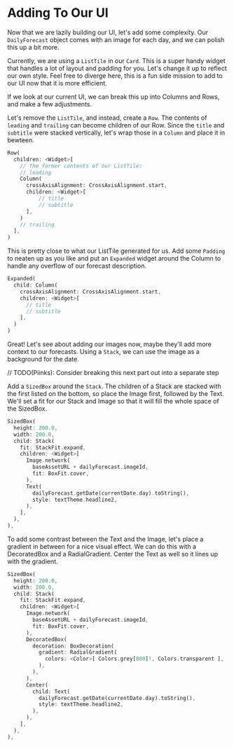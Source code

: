# Adding To Our UI

Now that we are lazily building our UI, let's add some complexity. Our
`DailyForecast` object comes with an image for each day, and we can
polish this up a bit more.

Currently, we are using a `ListTile` in our `Card`. This is a super
handy widget that handles a lot of layout and padding for you. Let's
change it up to reflect our own style. Feel free to diverge here, this
is a fun side mission to add to our UI now that it is more efficient.

If we look at our current UI, we can break this up into Columns and
Rows, and make a few adjustments.

Let's remove the `ListTile`, and instead, create a `Row`. The contents
of `leading` and `trailing` can become children of our Row. Since the
`title` and `subtitle` were stacked vertically, let's wrap those in a
`Column` and place it in bewteen.

```dart
Row( 
  children: <Widget>[
    // The former contents of our ListTile:
    // leading
    Column(
      crossAxisAlignment: CrossAxisAlignment.start,
      children: <Widget>[
          // title
          // subtitle
      ],
    )
    // trailing
  ],
)
```

This is pretty close to what our ListTile generated for us. Add some
`Padding` to neaten up as you like and put an `Expanded` widget around
the Column to handle any overflow of our forecast description.

```dart
Expanded(
  child: Column(
    crossAxisAlignment: CrossAxisAlignment.start,
    children: <Widget>[
      // title
      // subtitle
    ],
  )
)
```

Great! Let's see about adding our images now, maybe they'll add more
context to our forecasts. Using a `Stack`, we can use the image as a
background for the date.

// TODO(Piinks): Consider breaking this next part out into a separate step

Add a `SizedBox` around the `Stack`. The children of a Stack are stacked
with the first listed on the bottom, so place the Image first, followed
by the Text. We'll set a fit for our Stack and Image so that it will
fill the whole space of the SizedBox.

```dart
SizedBox(
  height: 200.0,
  width: 200.0,
  child: Stack(
    fit: StackFit.expand,
    children: <Widget>[
      Image.network(
        baseAssetURL + dailyForecast.imageId,
        fit: BoxFit.cover,
      ),
      Text(
        dailyForecast.getDate(currentDate.day).toString(),
        style: textTheme.headline2,
      ),
    ],
  ),
),
```

To add some contrast between the Text and the Image, let's place a
gradient in between for a nice visual effect. We can do this with a
DecoratedBox and a RadialGradient. Center the Text as well so it lines
up with the gradient.

```dart
SizedBox(
  height: 200.0,
  width: 200.0,
  child: Stack(
    fit: StackFit.expand,
    children: <Widget>[
      Image.network(
        baseAssetURL + dailyForecast.imageId,
        fit: BoxFit.cover,
      ),
      DecoratedBox(
        decoration: BoxDecoration(
          gradient: RadialGradient(
            colors: <Color>[ Colors.grey[800]!, Colors.transparent ],
          ),
        ),
      ),
      Center(
        child: Text(
          dailyForecast.getDate(currentDate.day).toString(),
          style: textTheme.headline2,
        ),
      ),
    ],
  ),
),
```